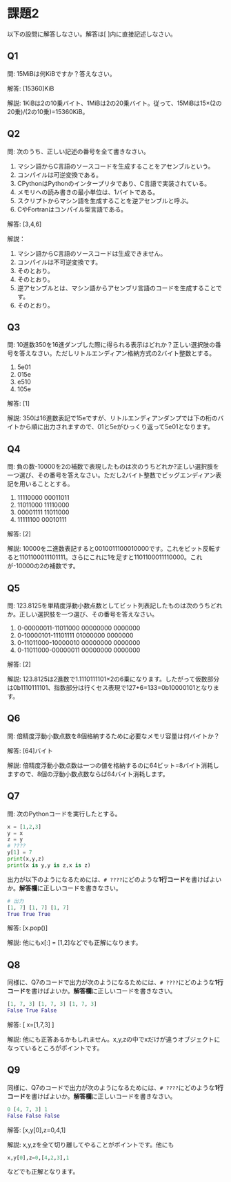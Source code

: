 # 課題2

以下の設問に解答しなさい。解答は[   ]内に直接記述しなさい。

## Q1

問: 15MiBは何KiBですか？答えなさい。

解答: [15360]KiB

解説: 1KiBは2の10乗バイト、1MiBは2の20乗バイト。従って、15MiBは15×(2の20乗)/(2の10乗)=15360KiB。

## Q2

問: 次のうち、正しい記述の番号を全て書きなさい。

1. マシン語からC言語のソースコードを生成することをアセンブルという。
2. コンパイルは可逆変換である。
3. CPythonはPythonのインタープリタであり、C言語で実装されている。
4. メモリへの読み書きの最小単位は、1バイトである。
5. スクリプトからマシン語を生成することを逆アセンブルと呼ぶ。
6. CやFortranはコンパイル型言語である。

解答: [3,4,6]

解説：

1. マシン語からC言語のソースコードは生成できません。
2. コンパイルは不可逆変換です。
3. そのとおり。
4. そのとおり。
5. 逆アセンブルとは、マシン語からアセンブリ言語のコードを生成することです。
6. そのとおり。

## Q3

問: 10進数350を16進ダンプした際に得られる表示はどれか？正しい選択肢の番号を答えなさい。ただしリトルエンディアン格納方式の2バイト整数とする。

1. 5e01
2. 015e
3. e510
4. 105e

解答: [1]

解説: 350は16進数表記で15eですが、リトルエンディアンダンプでは下の桁のバイトから順に出力されますので、01と5eがひっくり返って5e01となります。

## Q4

問: 負の数-10000を2の補数で表現したものは次のうちどれか?正しい選択肢を一つ選び、その番号を答えなさい。ただし2バイト整数でビッグエンディアン表記を用いることとする。

1. 11110000 00011011
2. 11011000 11110000
3. 00001111 11011000
4. 11111100 00010111

解答: [2]

解説: 10000を二進数表記すると0010011100010000です。これをビット反転すると1101100011101111。さらにこれに1を足すと1101100011110000。これが-10000の2の補数です。

## Q5

問: 123.8125を単精度浮動小数点数としてビット列表記したものは次のうちどれか。正しい選択肢を一つ選び、その番号を答えなさい。

1. 0-00000011-11011000 00000000 0000000
2. 0-10000101-11101111 01000000 0000000
3. 0-11011000-10000010 00000000 0000000
4. 0-11011000-00000011 00000000 0000000

解答: [2]

解説: 123.8125は2進数で1.1110111101×2の6乗になります。したがって仮数部分は0b1110111101、指数部分は行くセス表現で127+6=133=0b10000101となります。

## Q6

問: 倍精度浮動小数点数を8個格納するために必要なメモリ容量は何バイトか？

解答: [64]バイト

解説: 倍精度浮動小数点数は一つの値を格納するのに64ビット=8バイト消耗しますので、8個の浮動小数点数ならば64バイト消耗します。

## Q7

問: 次のPythonコードを実行したとする。

```python
x = [1,2,3]
y = x
z = y
# ????
y[1] = 7
print(x,y,z)
print(x is y,y is z,x is z)
```

出力が以下のようになるためには、`# ????`にどのような**1行コード**を書けばよいか。**解答欄**に正しいコードを書きなさい。

```python
# 出力
[1, 7] [1, 7] [1, 7]
True True True
```

解答: [x.pop()]

解説: 他にもx[:] = [1,2]などでも正解になります。

## Q8

同様に、Q7のコードで出力が次のようになるためには、`# ????`にどのような**1行コード**を書けばよいか。**解答欄**に正しいコードを書きなさい。

```python
[1, 7, 3] [1, 7, 3] [1, 7, 3]
False True False
```

解答: [ x=[1,7,3] ]

解説: 他にも正答あるかもしれません。x,y,zの中でxだけが違うオブジェクトになっているところがポイントです。

## Q9

同様に、Q7のコードで出力が次のようになるためには、`# ????`にどのような**1行コード**を書けばよいか。**解答欄**に正しいコードを書きなさい。

```python
0 [4, 7, 3] 1
False False False
```

解答: [x,y[0],z=0,4,1]

解説: x,y,zを全て切り離してやることがポイントです。他にも

```python
x,y[0],z=0,[4,2,3],1
```

などでも正解となります。
